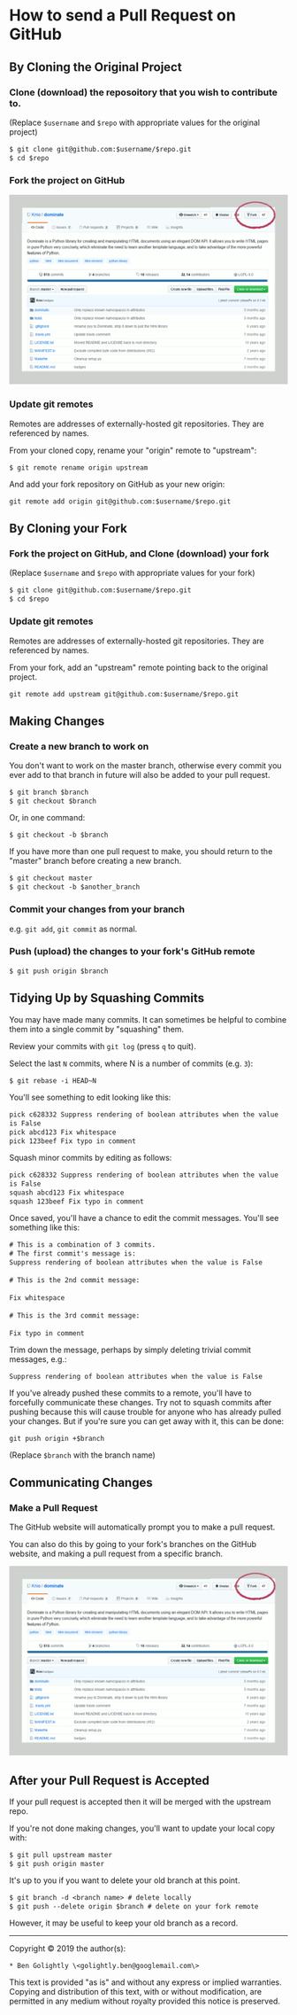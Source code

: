 How to send a Pull Request on GitHub
====================================

By Cloning the Original Project
--------------------------------------------------------------------------------

### Clone (download) the reposoitory that you wish to contribute to.

(Replace `$username` and `$repo` with appropriate values for the original
project)

    $ git clone git@github.com:$username/$repo.git
    $ cd $repo


### Fork the project on GitHub

![Forking a GitHub project](images/github-pull-request/fork.png)


### Update git remotes

Remotes are addresses of externally-hosted git repositories. They are
referenced by names.

From your cloned copy, rename your "origin" remote to "upstream":

    $ git remote rename origin upstream

And add your fork repository on GitHub as your new origin:

    git remote add origin git@github.com:$username/$repo.git


By Cloning your Fork
--------------------------------------------------------------------------------

### Fork the project on GitHub, and Clone (download) your fork

(Replace `$username` and `$repo` with appropriate values for your fork)

    $ git clone git@github.com:$username/$repo.git
    $ cd $repo


### Update git remotes

Remotes are addresses of externally-hosted git repositories. They are
referenced by names.

From your fork, add an "upstream" remote pointing back to the original project.

    git remote add upstream git@github.com:$username/$repo.git


Making Changes
--------------------------------------------------------------------------------

### Create a new branch to work on

You don't want to work on the master branch, otherwise every commit you ever
add to that branch in future will also be added to your pull request.

    $ git branch $branch
    $ git checkout $branch

Or, in one command:

    $ git checkout -b $branch

If you have more than one pull request to make, you should return to the "master"
branch before creating a new branch.

    $ git checkout master
    $ git checkout -b $another_branch


### Commit your changes from your branch

e.g. `git add`, `git commit` as normal.


### Push (upload) the changes to your fork's GitHub remote

    $ git push origin $branch


Tidying Up by Squashing Commits
--------------------------------------------------------------------------------

You may have made many commits. It can sometimes be helpful to combine them
into a single commit by "squashing" them.

Review your commits with `git log` (press `q` to quit).

Select the last `N` commits, where N is a number of commits (e.g. `3`):

    $ git rebase -i HEAD~N

You'll see something to edit looking like this:

    pick c628332 Suppress rendering of boolean attributes when the value is False
    pick abcd123 Fix whitespace
    pick 123beef Fix typo in comment

Squash minor commits by editing as follows:

    pick c628332 Suppress rendering of boolean attributes when the value is False
    squash abcd123 Fix whitespace
    squash 123beef Fix typo in comment

Once saved, you'll have a chance to edit the commit messages. You'll see
something like this:

    # This is a combination of 3 commits.
    # The first commit's message is:
    Suppress rendering of boolean attributes when the value is False

    # This is the 2nd commit message:

    Fix whitespace

    # This is the 3rd commit message:

    Fix typo in comment


Trim down the message, perhaps by simply deleting trivial commit messages, e.g.:

    Suppress rendering of boolean attributes when the value is False

If you've already pushed these commits to a remote, you'll have to forcefully
communicate these changes. Try not to squash commits after pushing because
this will cause trouble for anyone who has already pulled your changes. But if
you're sure you can get away with it, this can be done:

    git push origin +$branch

(Replace `$branch` with the branch name)



Communicating Changes
--------------------------------------------------------------------------------

### Make a Pull Request

The GitHub website will automatically prompt you to make a pull request.

You can also do this by going to your fork's branches on the GitHub website,
and making a pull request from a specific branch.

![Making a pull request](images/github-pull-request/fork.png)



After your Pull Request is Accepted
--------------------------------------------------------------------------------

If your pull request is accepted then it will be merged with the upstream repo.

If you're not done making changes, you'll want to update your local copy with:

    $ git pull upstream master
    $ git push origin master

It's up to you if you want to delete your old branch at this point.

    $ git branch -d <branch name> # delete locally
    $ git push --delete origin $branch # delete on your fork remote

However, it may be useful to keep your old branch as a record.




---

Copyright © 2019 the author(s):

    * Ben Golightly \<golightly.ben@googlemail.com\>

This text is provided "as is" and without any express or implied warranties.
Copying and distribution of this text, with or without modification, are
permitted in any medium without royalty provided this notice is preserved.

